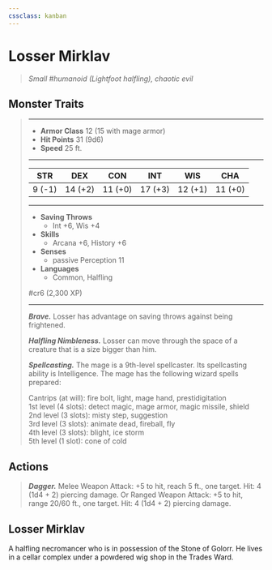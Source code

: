 ```yaml
---
cssclass: kanban
---
```


# Losser Mirklav
>*Small #humanoid (Lightfoot halfling), chaotic evil*
## Monster Traits
>___
>- **Armor Class** 12 (15 with mage armor)
>- **Hit Points** 31 (9d6)
>- **Speed** 25 ft.
>___
>|STR|DEX|CON|INT|WIS|CHA|
>|:---:|:---:|:---:|:---:|:---:|:---:|
>|9 (-1)|14 (+2)|11 (+0)|17 (+3)|12 (+1)|11 (+0)|
>___
>- **Saving Throws**
>	 - Int +6, Wis +4
>- **Skills**
>	 - Arcana +6, History +6
>- **Senses**
>	 - passive Perception 11
>- **Languages**
>	 - Common, Halfling
>
> #cr6 (2,300 XP)
>___
>***Brave.*** Losser has advantage on saving throws against being frightened.  
>
>***Halfling Nimbleness.*** Losser can move through the space of a creature that is a size bigger than him.  
>
>***Spellcasting.*** The mage is a 9th-level spellcaster. Its spellcasting ability is Intelligence. The mage has the following wizard spells prepared:  
>
>Cantrips (at will): fire bolt, light, mage hand, prestidigitation  
>1st level (4 slots): detect magic, mage armor, magic missile, shield  
>2nd level (3 slots): misty step, suggestion  
>3rd level (3 slots): animate dead, fireball, fly  
>4th level (3 slots): blight, ice storm  
>5th level (1 slot): cone of cold  
>
## Actions
>***Dagger.*** Melee Weapon Attack: +5 to hit, reach 5 ft., one target. Hit: 4 (1d4 + 2) piercing damage. Or Ranged Weapon Attack: +5 to hit, range 20/60 ft., one target. Hit: 4 (1d4 + 2) piercing damage.
## Losser Mirklav
A halfling necromancer who is in possession of the Stone of Golorr. He lives in a cellar complex under a powdered wig shop in the Trades Ward.